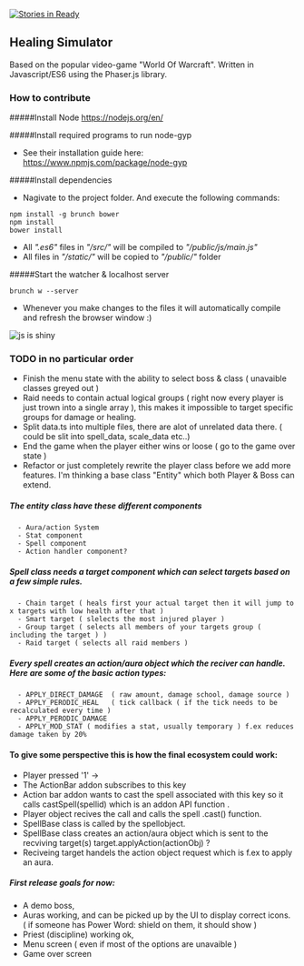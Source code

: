 [![Stories in Ready](https://badge.waffle.io/nexiuhm/HealingSim-ES6.png?label=ready&title=Ready)](https://waffle.io/nexiuhm/HealingSim-ES6)
## Healing Simulator
Based on the popular video-game "World Of Warcraft". Written in Javascript/ES6 using the Phaser.js library.


### How to contribute

#####Install Node
https://nodejs.org/en/

#####Install required programs to run node-gyp
- See their installation guide here: https://www.npmjs.com/package/node-gyp

#####Install dependencies
 - Nagivate to the project folder. And execute the following commands:
```
npm install -g brunch bower
npm install
bower install
```
- All *".es6"* files in *"/src/"* will be compiled to *"/public/js/main.js"*
- All files in *"/static/"* will be copied to *"/public/"* folder

#####Start the watcher & localhost server
```
brunch w --server
```
- Whenever you make changes to the files it will automatically compile and refresh the browser window :)

![js is shiny](http://i.imgur.com/z8N8i12.gif)


### TODO in no particular order
- Finish the menu state with the ability to select boss & class ( unavaible classes greyed out )
- Raid needs to contain actual logical groups ( right now every player is just trown into a single array ), this makes it impossible to target specific groups for damage or healing.
- Split data.ts into multiple files, there are alot of unrelated data there. ( could be slit into spell_data, scale_data etc..)
- End the game when the player either wins or loose ( go to the game over state )
- Refactor or just completely rewrite the player class before we add more features. I'm thinking a base class "Entity" which both Player & Boss can extend.

##### The entity class have these different components
      - Aura/action System
      - Stat component
      - Spell component
      - Action handler component?

##### Spell class needs a target component which can select targets based on a few simple rules.
      - Chain target ( heals first your actual target then it will jump to x targets with low health after that ) 
      - Smart target ( slelects the most injured player )
      - Group target ( selects all members of your targets group ( including the target ) )
      - Raid target ( selects all raid members )
##### Every spell creates an action/aura object which the reciver can handle. Here are some of the basic action types:
      - APPLY_DIRECT_DAMAGE  ( raw amount, damage school, damage source ) 
      - APPLY_PERODIC_HEAL   ( tick callback ( if the tick needs to be recalculated every time ) 
      - APPLY_PERODIC_DAMAGE  
      - APPLY_MOD_STAT ( modifies a stat, usually temporary ) f.ex reduces damage taken by 20%
      
      

#### To give some perspective this is how the final ecosystem could work:

- Player pressed '1' -> 
- The ActionBar addon subscribes to this key
- Action bar addon wants to cast the spell associated with this key so it calls castSpell(spellid) which is an addon API function .
- Player object recives the call and calls the spell .cast() function.
- SpellBase class is called by the spellobject.
- SpellBase class creates an action/aura object which is sent to the recviving target(s) target.applyAction(actionObj) ?
- Reciveing target handels the action object request which is f.ex to apply an aura.

##### First release goals for now:
 
- A demo boss,
- Auras working, and can be picked up by the UI to display correct icons. ( if someone has Power Word: shield on them, it should show )
- Priest (discipline) working ok,
- Menu screen ( even if most of the options are unavaible ) 
- Game over screen


